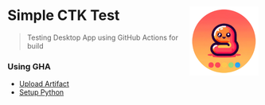 # Simple CTK Test <a href="https://github.com/Lightbridge-KS/simple-ctk-test/tree/main"><img src="assets/icon.png" align="right" height="138" /></a>

> Testing Desktop App using GitHub Actions for build

### Using GHA

- [Upload Artifact](https://github.com/actions/upload-artifact#zipped-artifact-downloads)
- [Setup Python](https://github.com/actions/setup-python)